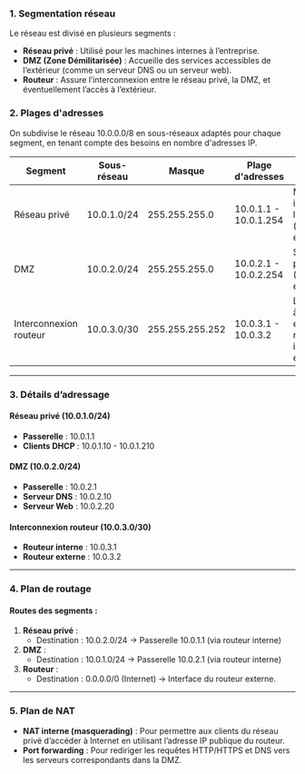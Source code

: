 ### 1. **Segmentation réseau**
Le réseau est divisé en plusieurs segments :
- **Réseau privé** : Utilisé pour les machines internes à l’entreprise.
- **DMZ (Zone Démilitarisée)** : Accueille des services accessibles de l’extérieur (comme un serveur DNS ou un serveur web).
- **Routeur** : Assure l’interconnexion entre le réseau privé, la DMZ, et éventuellement l’accès à l’extérieur.

### 2. **Plages d'adresses**
On subdivise le réseau 10.0.0.0/8 en sous-réseaux adaptés pour chaque segment, en tenant compte des besoins en nombre d'adresses IP.

| **Segment**             | **Sous-réseau**    | **Masque**      | **Plage d'adresses**   | **Utilisation**                                           |
|-------------------------|--------------------|-----------------|------------------------|-----------------------------------------------------------|
| Réseau privé            | 10.0.1.0/24        | 255.255.255.0   | 10.0.1.1 - 10.0.1.254  | Machines internes de l'entreprise (clients, etc.).        |
| DMZ                     | 10.0.2.0/24        | 255.255.255.0   | 10.0.2.1 - 10.0.2.254  | Services publics (DNS, web, etc.).                        |
| Interconnexion routeur  | 10.0.3.0/30        | 255.255.255.252 | 10.0.3.1 - 10.0.3.2    | Lien point à point entre routeur interne et externe.      |

---

### 3. **Détails d’adressage**
#### Réseau privé (10.0.1.0/24)
- **Passerelle** : 10.0.1.1
- **Clients DHCP** : 10.0.1.10 - 10.0.1.210

#### DMZ (10.0.2.0/24)
- **Passerelle** : 10.0.2.1
- **Serveur DNS** : 10.0.2.10
- **Serveur Web** : 10.0.2.20

#### Interconnexion routeur (10.0.3.0/30)
- **Routeur interne** : 10.0.3.1
- **Routeur externe** : 10.0.3.2

---

### 4. **Plan de routage**
#### Routes des segments :
1. **Réseau privé** :
   - Destination : 10.0.2.0/24 → Passerelle 10.0.1.1 (via routeur interne)
2. **DMZ** :
   - Destination : 10.0.1.0/24 → Passerelle 10.0.2.1 (via routeur interne)
3. **Routeur** :
   - Destination : 0.0.0.0/0 (Internet) → Interface du routeur externe.

---

### 5. **Plan de NAT**
- **NAT interne (masquerading)** : Pour permettre aux clients du réseau privé d’accéder à Internet en utilisant l’adresse IP publique du routeur.
- **Port forwarding** : Pour rediriger les requêtes HTTP/HTTPS et DNS vers les serveurs correspondants dans la DMZ.